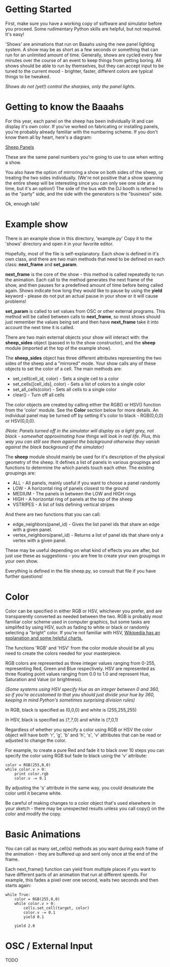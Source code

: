 # Getting Started

First, make sure you have a working copy of software and simulator before you proceed.  Some rudimentary Python skills are helpful, but not required.  It's easy!

'Shows' are animations that run on Baaahs using the new panel lighting system.  A show may be as short as a few seconds or something that can run for an unlimited amount of time.  Generally, shows are cycled every few minutes over the course of an event to keep things from getting boring.  All shows should be able to run by themselves, but they can accept input to be tuned to the current mood - brighter, faster, different colors are typical things to be tweaked.

*Shows do not (yet!) control the sharpies, only the panel lights.*

# Getting to know the Baaahs

For this year, each panel on the sheep has been individually lit and can display it's own color.  If you've worked on fabricating or installing panels, you're probably already familiar with the numbering scheme.  If you don't know them all by heart, here's a diagram:

[Sheep Panels](https://dl.dropboxusercontent.com/u/387127/SheepSchematic.jpeg)

These are the same panel numbers you're going to use to use when writing a show.

You also have the option of mirroring a show on both sides of the sheep, or treating the two sides individually.  (We're not positive that a show spanning the entire sheep will be interesting since you can only see one side at a time, but it's an option!)  The side of the bus with the DJ booth is referred to as the "party" side, and the side with the generators is the "business" side.

Ok, enough talk!

# Example show

There is an example show in this directory, 'example.py'  Copy it to the 'shows' directory and open it in your favorite editor.

Hopefully, most of the file is self-explanatory.  Each show is defined in it's own class, and there are two main methods that need to be defined on each class:  **next_frame** and **set_param**.  

**next_frame** is the core of the show - this method is called repeatedly to run the animation.  Each call to the method generates the next frame of the show, and then pauses for a predefined amount of time before being called again.  Shows indicate how long they would like to pause by using the **yield** keyword - please do not put an actual pause in your show or it will cause problems!

**set_param** is called to set values from OSC or other external programs.  This method will be called between calls to **next_frame**, so most shows should just remember the values being set and then have **next_frame** take it into account the next time it is called.

There are two main external objects your show will interact with: the **sheep_sides** object (passed in to the show constructor), and the **sheep** module (imported at the top of the example show).

The **sheep_sides** object has three different attributes representing the two sides of the sheep and a "mirrored" mode.  Your show calls any of these objects to set the color of a cell.  The main methods are:

* set_cell(cell_id, color) - Sets a single cell to a color
* set_cells([cell_ids], color) - Sets a list of colors to a single color
* set_all_cells(color) - Sets all cells to a single color
* clear() - Turn off all cells

The color objects are created by calling either the RGB() or HSV() function from the 'color' module.  See the **Color** section below for more details.  An individual panel may be turned off by setting it's color to black - RGB(0,0,0) or HSV(0,0,0).  

*(Note: Panels turned off in the simulator will display as a light grey, not black - somewhat approximating how things will look in real life.  Plus, this way you can still see them against the background
otherwise they vanish against the black background of the simulator)*

The **sheep** module should mainly be used for it's description of the physical geometry of the sheep.  It defines a list of panels in various groupings and functions to determine the which panels touch each other.  The existing groupings are:

* ALL - All panels, mainly useful if you want to choose a panel randomly
* LOW - A horizontal ring of panels closest to the ground 
* MEDIUM - The panels in between the LOW and HIGH rings
* HIGH - A horizontal ring of panels at the top of the sheep
* VSTRIPES - A list of lists defining vertical stripes

And there are two functions that you can call:

* edge_neighbors(panel_id) - Gives the list panel ids that share an edge with a given panel.
* vertex_neighbors(panel_id) - Returns a list of panel ids that share only a vertex with a given panel.

These may be useful depending on what kind of effects you are after, but just use these as suggestions - you are free to create your own groupings in your own show.

Everything is defined in the file sheep.py, so consult that file if you have further questions!

# Color

Color can be specified in either RGB or HSV, whichever you prefer, and are transparently converted as needed between the two.  RGB is probably most familiar color scheme used in computer graphics, but some tasks are simplifed by using HSV, such as fading to white or black or randomly selecting a "bright" color.  If you're not familiar with HSV, [Wikipedia has an explanation and some helpful charts.](http://en.wikipedia.org/wiki/HSL_and_HSV)

The functions 'RGB' and 'HSV' from the color module should be all you need to create the colors needed for your masterpiece.

RGB colors are represented as three integer values ranging from 0-255, representing Red, Green and Blue respectively.  HSV are represented as three floating point values ranging from 0.0 to 1.0 and represent Hue, Saturation and Value (or brightness).

*(Some systems using HSV specify Hue as an integer between 0 and 360, so if you're accustomed to that you should just divide your hue by 360, keeping in mind Python's sometimes surprising division rules)*

In RGB, black is specified as (0,0,0) and white is (255,255,255)

In HSV, black is specified as (*?*,*?*,0) and white is (*?*,0,1)

Regardless of whether you specify a color using RGB or HSV the color object will have both 'r', 'g', 'b' and 'h', 's', 'v' attributes that can be read or adjusted to change the color.

For example, to create a pure Red and fade it to black over 10 steps you can specify the color using RGB but fade to black using the 'v' attribute:

	color = RGB(255,0,0)
	while color.v > 0:
		print color.rgb
		color.v -= 0.1
		
By adjusting the 's' attribute in the same way, you could desaturate the color until it became white.
	
Be careful of making changes to a color object that's used elsewhere in your sketch - there may be unexpected results unless you call copy() on the color and modify the copy.

# Basic Animations

You can call as many set_cell(s) methods as you want during each frame of the animation - they are buffered up and sent only once at the end of the frame.

Each next_frame() function can yield from multiple places if you want to have different parts of an animation that run at different speeds.  For example, this fades a pixel over one second, waits two seconds and then starts again:

	while True:
		color = RGB(255,0,0)
		while color.v > 0:
			cells.set_cell(target, color)
			color.v -= 0.1
			yield 0.1
		
		yield 2.0

# OSC / External Input

TODO
